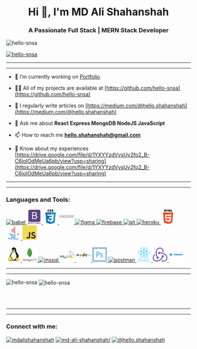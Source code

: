 <!-- BLOG-POST-LIST:START -->

<h1 align="center">Hi 👋, I'm MD Ali Shahanshah</h1>
<h3 align="center">A Passionate Full Stack | MERN Stack Developer</h3>

<p align="left"> <img src="https://komarev.com/ghpvc/?username=hello-snsa&label=Profile%20views&color=0e75b6&style=flat" alt="hello-snsa" /> </p>

<p align="left"> <a href="https://github.com/ryo-ma/github-profile-trophy"><img src="https://github-profile-trophy.vercel.app/?username=hello-snsa" alt="hello-snsa" /></a> </p>

<hr/>
<hr/>

- 🔭 I’m currently working on [Portfolio](https://hello-snsa.github.io/portfolio/)

- 👨‍💻 All of my projects are available at [https://github.com/hello-snsa](https://github.com/hello-snsa)

- 📝 I regularly write articles on [https://medium.com/@hello.shahanshah](https://medium.com/@hello.shahanshah)

- 💬 Ask me about **React Express MongoDB NodeJS JavaScript**

- 📫 How to reach me **hello.shahanshah@gmail.com**

- 📄 Know about my experiences [https://drive.google.com/file/d/1YXYYzdVvsUv2fo2_B-C6jolOdMeUa6pb/view?usp=sharing](https://drive.google.com/file/d/1YXYYzdVvsUv2fo2_B-C6jolOdMeUa6pb/view?usp=sharing)
<!-- BLOG-POST-LIST:END -->


<hr/>
<hr/>

<!-- BLOG-POST-LIST:START -->




<h3 align="left">Languages and Tools:</h3>
<p align="left"> <a href="https://babeljs.io/" target="_blank"> <img src="https://www.vectorlogo.zone/logos/babeljs/babeljs-icon.svg" alt="babel" width="40" height="40"/> </a> <a href="https://getbootstrap.com" target="_blank"> <img src="https://raw.githubusercontent.com/devicons/devicon/master/icons/bootstrap/bootstrap-plain-wordmark.svg" alt="bootstrap" width="40" height="40"/> </a> <a href="https://www.w3schools.com/css/" target="_blank"> <img src="https://raw.githubusercontent.com/devicons/devicon/master/icons/css3/css3-original-wordmark.svg" alt="css3" width="40" height="40"/> </a> <a href="https://expressjs.com" target="_blank"> <img src="https://raw.githubusercontent.com/devicons/devicon/master/icons/express/express-original-wordmark.svg" alt="express" width="40" height="40"/> </a> <a href="https://www.figma.com/" target="_blank"> <img src="https://www.vectorlogo.zone/logos/figma/figma-icon.svg" alt="figma" width="40" height="40"/> </a> <a href="https://firebase.google.com/" target="_blank"> <img src="https://www.vectorlogo.zone/logos/firebase/firebase-icon.svg" alt="firebase" width="40" height="40"/> </a> <a href="https://git-scm.com/" target="_blank"> <img src="https://www.vectorlogo.zone/logos/git-scm/git-scm-icon.svg" alt="git" width="40" height="40"/> </a> <a href="https://heroku.com" target="_blank"> <img src="https://www.vectorlogo.zone/logos/heroku/heroku-icon.svg" alt="heroku" width="40" height="40"/> </a> <a href="https://www.w3.org/html/" target="_blank"> <img src="https://raw.githubusercontent.com/devicons/devicon/master/icons/html5/html5-original-wordmark.svg" alt="html5" width="40" height="40"/> </a> <a href="https://www.java.com" target="_blank"> <img src="https://raw.githubusercontent.com/devicons/devicon/master/icons/java/java-original.svg" alt="java" width="40" height="40"/> </a> <a href="https://developer.mozilla.org/en-US/docs/Web/JavaScript" target="_blank"> <img src="https://raw.githubusercontent.com/devicons/devicon/master/icons/javascript/javascript-original.svg" alt="javascript" width="40" height="40"/> </a>
  <br/>
  <br/>
  <a href="https://www.linux.org/" target="_blank"> <img src="https://raw.githubusercontent.com/devicons/devicon/master/icons/linux/linux-original.svg" alt="linux" width="40" height="40"/> </a> <a href="https://www.mongodb.com/" target="_blank"> <img src="https://raw.githubusercontent.com/devicons/devicon/master/icons/mongodb/mongodb-original-wordmark.svg" alt="mongodb" width="40" height="40"/> </a> <a href="https://www.microsoft.com/en-us/sql-server" target="_blank"> <img src="https://www.svgrepo.com/show/303229/microsoft-sql-server-logo.svg" alt="mssql" width="40" height="40"/> </a> <a href="https://www.mysql.com/" target="_blank"> <img src="https://raw.githubusercontent.com/devicons/devicon/master/icons/mysql/mysql-original-wordmark.svg" alt="mysql" width="40" height="40"/> </a> <a href="https://nodejs.org" target="_blank"> <img src="https://raw.githubusercontent.com/devicons/devicon/master/icons/nodejs/nodejs-original-wordmark.svg" alt="nodejs" width="40" height="40"/> </a> <a href="https://www.photoshop.com/en" target="_blank"> <img src="https://raw.githubusercontent.com/devicons/devicon/master/icons/photoshop/photoshop-line.svg" alt="photoshop" width="40" height="40"/> </a> <a href="https://postman.com" target="_blank"> <img src="https://www.vectorlogo.zone/logos/getpostman/getpostman-icon.svg" alt="postman" width="40" height="40"/> </a> <a href="https://reactjs.org/" target="_blank"> <img src="https://raw.githubusercontent.com/devicons/devicon/master/icons/react/react-original-wordmark.svg" alt="react" width="40" height="40"/> </a> <a href="https://redux.js.org" target="_blank"> <img src="https://raw.githubusercontent.com/devicons/devicon/master/icons/redux/redux-original.svg" alt="redux" width="40" height="40"/> </a> <a href="https://webpack.js.org" target="_blank"> <img src="https://raw.githubusercontent.com/devicons/devicon/d00d0969292a6569d45b06d3f350f463a0107b0d/icons/webpack/webpack-original-wordmark.svg" alt="webpack" width="40" height="40"/> </a> </p>

<hr/>
<hr/>

<p><img align="left" src="https://github-readme-stats.vercel.app/api/top-langs?username=hello-snsa&show_icons=true&locale=en&layout=compact" alt="hello-snsa" /></p>

<p>&nbsp;<img align="center" src="https://github-readme-stats.vercel.app/api?username=hello-snsa&show_icons=true&locale=en" alt="hello-snsa" /></p>

<!-- /<p><img align="center" src="https://github-readme-streak-stats.herokuapp.com/?user=hello-snsa&" alt="hello-snsa" /></p> -->


<br/>
<br />
<hr/>
<hr/>


<!-- BLOG-POST-LIST:END -->



<!-- BLOG-POST-LIST:START -->



<h3 align="left">Connect with me:</h3>
<p align="left">
<a href="https://twitter.com/mdalishahanshah" target="blank"><img align="center" src="https://raw.githubusercontent.com/rahuldkjain/github-profile-readme-generator/master/src/images/icons/Social/twitter.svg" alt="mdalishahanshah" height="30" width="40" /></a>
<a href="https://linkedin.com/in/md-ali-shahanshah/" target="blank"><img align="center" src="https://raw.githubusercontent.com/rahuldkjain/github-profile-readme-generator/master/src/images/icons/Social/linked-in-alt.svg" alt="md-ali-shahanshah/" height="30" width="40" /></a>
<a href="https://medium.com/@hello.shahanshah" target="blank"><img align="center" src="https://raw.githubusercontent.com/rahuldkjain/github-profile-readme-generator/master/src/images/icons/Social/medium.svg" alt="@hello.shahanshah" height="30" width="40" /></a>
</p>

<!-- BLOG-POST-LIST:END -->
